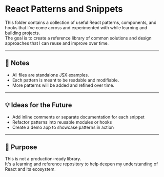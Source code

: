 # React Patterns and Snippets

This folder contains a collection of useful React patterns, components, and hooks that I’ve come across and experimented with while learning and building projects.  
The goal is to create a reference library of common solutions and design approaches that I can reuse and improve over time.

---

<!-- ## 🔧 Included Patterns

| File Name                           | Description                                                                                              |
| ----------------------------------- | -------------------------------------------------------------------------------------------------------- |
| `form-data-to-object.jsx`           | Converts HTML form input into a structured JavaScript object — useful for form handling.                 |
| `component-composition-pattern.jsx` | Demonstrates advanced component composition for better reusability and flexibility.                      |
| `portal-with-imperative-handle.jsx` | Combines `ReactDOM.createPortal` with `useImperativeHandle` to expose functions to the parent component. |
| `input-with-ref.jsx`                | Shows how to use `useRef` to control focus and access input values directly.                             |
| `context-api-usage.jsx`             | A simple example of using React’s Context API for state sharing across components.                       |
| `useReducer-pattern.jsx`            | Demonstrates state management using `useReducer` hook, great for handling complex component logic.       |

--- -->

## 📌 Notes

- All files are standalone JSX examples.
- Each pattern is meant to be readable and modifiable.
- More patterns will be added and refined over time.

---

## 💡 Ideas for the Future

- Add inline comments or separate documentation for each snippet
- Refactor patterns into reusable modules or hooks
- Create a demo app to showcase patterns in action

---

## 🧠 Purpose

This is not a production-ready library.  
It's a learning and reference repository to help deepen my understanding of React and its ecosystem.
